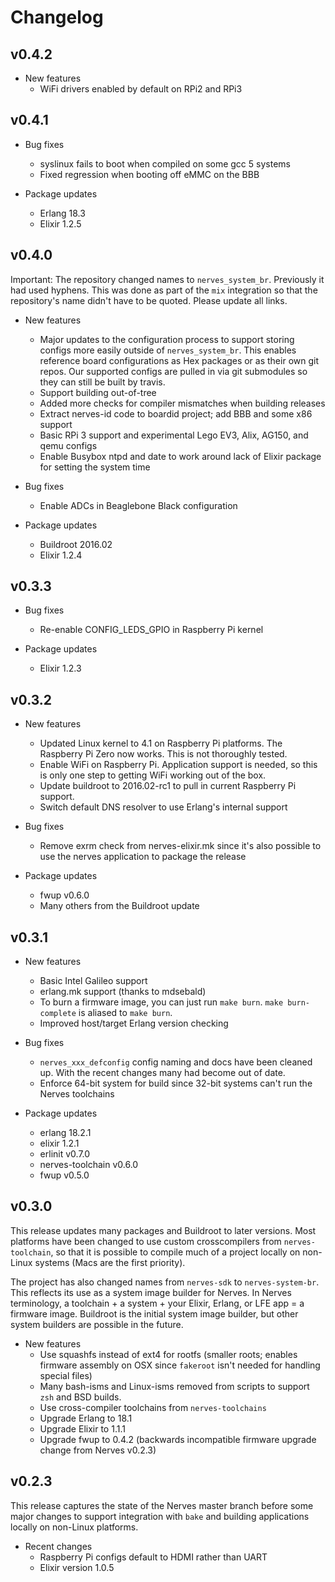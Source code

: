 # Changelog

## v0.4.2

  * New features
    * WiFi drivers enabled by default on RPi2 and RPi3

## v0.4.1

  * Bug fixes
    * syslinux fails to boot when compiled on some gcc 5 systems
    * Fixed regression when booting off eMMC on the BBB

  * Package updates
    * Erlang 18.3
    * Elixir 1.2.5

## v0.4.0

Important: The repository changed names to `nerves_system_br`. Previously it
had used hyphens. This was done as part of the `mix` integration so that the
repository's name didn't have to be quoted. Please update all links.

  * New features
    * Major updates to the configuration process to support storing configs more
      easily outside of `nerves_system_br`. This enables reference board
      configurations as Hex packages or as their own git repos. Our supported
      configs are pulled in via git submodules so they can still be built
      by travis.
    * Support building out-of-tree
    * Added more checks for compiler mismatches when building releases
    * Extract nerves-id code to boardid project; add BBB and some x86 support
    * Basic RPi 3 support and experimental Lego EV3, Alix, AG150, and qemu
      configs
    * Enable Busybox ntpd and date to work around lack of Elixir package for
      setting the system time

  * Bug fixes
    * Enable ADCs in Beaglebone Black configuration

  * Package updates
    * Buildroot 2016.02
    * Elixir 1.2.4

## v0.3.3

  * Bug fixes
    * Re-enable CONFIG_LEDS_GPIO in Raspberry Pi kernel

  * Package updates
    * Elixir 1.2.3

## v0.3.2

  * New features
    * Updated Linux kernel to 4.1 on Raspberry Pi platforms. The Raspberry Pi
      Zero now works. This is not thoroughly tested.
    * Enable WiFi on Raspberry Pi. Application support is needed, so this is
      only one step to getting WiFi working out of the box.
    * Update buildroot to 2016.02-rc1 to pull in current Raspberry Pi support.
    * Switch default DNS resolver to use Erlang's internal support

  * Bug fixes
    * Remove exrm check from nerves-elixir.mk since it's also possible to
      use the nerves application to package the release

  * Package updates
    * fwup v0.6.0
    * Many others from the Buildroot update

## v0.3.1

  * New features
    * Basic Intel Galileo support
    * erlang.mk support (thanks to mdsebald)
    * To burn a firmware image, you can just run `make burn`. `make
      burn-complete` is aliased to `make burn`.
    * Improved host/target Erlang version checking

  * Bug fixes
    * `nerves_xxx_defconfig` config naming and docs have been cleaned up. With
      the recent changes many had become out of date.
    * Enforce 64-bit system for build since 32-bit systems can't run the Nerves
      toolchains

  * Package updates
    * erlang 18.2.1
    * elixir 1.2.1
    * erlinit v0.7.0
    * nerves-toolchain v0.6.0
    * fwup v0.5.0

## v0.3.0

This release updates many packages and Buildroot to later versions. Most
platforms have been changed to use custom crosscompilers from
`nerves-toolchain`, so that it is possible to compile much of a project
locally on non-Linux systems (Macs are the first priority).

The project has also changed names from `nerves-sdk` to `nerves-system-br`. This
reflects its use as a system image builder for Nerves. In Nerves terminology, a
toolchain + a system + your Elixir, Erlang, or LFE app = a firmware image.
Buildroot is the initial system image builder, but other system builders are
possible in the future.

  * New features
    * Use squashfs instead of ext4 for rootfs (smaller roots; enables firmware
      assembly on OSX since `fakeroot` isn't needed for handling special files)
    * Many bash-isms and Linux-isms removed from scripts to support `zsh` and
      BSD builds.
    * Use cross-compiler toolchains from `nerves-toolchains`
    * Upgrade Erlang to 18.1
    * Upgrade Elixir to 1.1.1
    * Upgrade fwup to 0.4.2 (backwards incompatible firmware upgrade change from
      Nerves v0.2.3)

## v0.2.3

This release captures the state of the Nerves master branch before some major
changes to support integration with `bake` and building applications locally on
non-Linux platforms.

  * Recent changes
    * Raspberry Pi configs default to HDMI rather than UART
    * Elixir version 1.0.5
